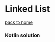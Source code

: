 # Linked List

[back to home](https://github.com/filipecancio/leetcode-exercises)

### Kotlin solution
